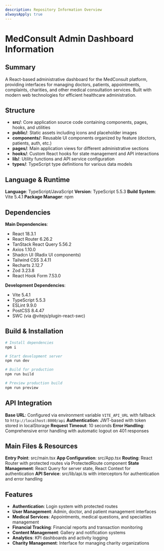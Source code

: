 ```yaml
---
description: Repository Information Overview
alwaysApply: true
---
```


# MedConsult Admin Dashboard Information

## Summary
A React-based administrative dashboard for the MedConsult platform, providing interfaces for managing doctors, patients, appointments, complaints, charities, and other medical consultation services. Built with modern web technologies for efficient healthcare administration.

## Structure
- **src/**: Core application source code containing components, pages, hooks, and utilities
- **public/**: Static assets including icons and placeholder images
- **components/**: Reusable UI components organized by feature (doctors, patients, auth, etc.)
- **pages/**: Main application views for different administrative sections
- **hooks/**: Custom React hooks for state management and API interactions
- **lib/**: Utility functions and API service configuration
- **types/**: TypeScript type definitions for various data models

## Language & Runtime
**Language**: TypeScript/JavaScript
**Version**: TypeScript 5.5.3
**Build System**: Vite 5.4.1
**Package Manager**: npm

## Dependencies
**Main Dependencies**:
- React 18.3.1
- React Router 6.26.2
- TanStack React Query 5.56.2
- Axios 1.10.0
- Shadcn UI (Radix UI components)
- Tailwind CSS 3.4.11
- Recharts 2.12.7
- Zod 3.23.8
- React Hook Form 7.53.0

**Development Dependencies**:
- Vite 5.4.1
- TypeScript 5.5.3
- ESLint 9.9.0
- PostCSS 8.4.47
- SWC (via @vitejs/plugin-react-swc)

## Build & Installation
```bash
# Install dependencies
npm i

# Start development server
npm run dev

# Build for production
npm run build

# Preview production build
npm run preview
```

## API Integration
**Base URL**: Configured via environment variable `VITE_API_URL` with fallback to `http://localhost:8000/api`
**Authentication**: JWT-based with token stored in localStorage
**Request Timeout**: 10 seconds
**Error Handling**: Comprehensive error handling with automatic logout on 401 responses

## Main Files & Resources
**Entry Point**: src/main.tsx
**App Configuration**: src/App.tsx
**Routing**: React Router with protected routes via ProtectedRoute component
**State Management**: React Query for server state, React Context for authentication
**API Service**: src/lib/api.ts with interceptors for authentication and error handling

## Features
- **Authentication**: Login system with protected routes
- **User Management**: Admin, doctor, and patient management interfaces
- **Medical Services**: Appointments, medical questions, and specialties management
- **Financial Tracking**: Financial reports and transaction monitoring
- **Content Management**: Gallery and notification systems
- **Analytics**: KPI dashboards and activity logging
- **Charity Management**: Interface for managing charity organizations